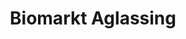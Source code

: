 ---
title: "Biomarkt Aglassing"
url: /sankt-georgen-bei-salzburg/biomarkt-aglassing/
shop: Hofladen
---